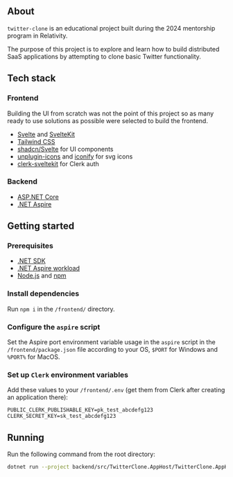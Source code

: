 ## About

`twitter-clone` is an educational project built during the 2024 mentorship program in Relativity.

The purpose of this project is to explore and learn how to build distributed SaaS applications by attempting to clone basic Twitter functionality.

## Tech stack

### Frontend

Building the UI from scratch was not the point of this project so as many ready to use solutions as possible were selected to build the frontend.

* [Svelte](https://svelte.dev) and [SvelteKit](https://kit.svelte.dev)
* [Tailwind CSS](https://tailwindcss.com/)
* [shadcn/Svelte](https://www.shadcn-svelte.com/) for UI components
* [unplugin-icons](https://github.com/unplugin/unplugin-icons) and [iconify](https://github.com/iconify/iconify) for svg icons
* [clerk-sveltekit](https://github.com/markjaquith/clerk-sveltekit) for Clerk auth

### Backend

* [ASP.NET Core](https://dotnet.microsoft.com/en-us/apps/aspnet)
* [.NET Aspire](https://learn.microsoft.com/pl-pl/dotnet/aspire/)

## Getting started

### Prerequisites

* [.NET SDK](https://dotnet.microsoft.com/en-us/download)
* [.NET Aspire workload](https://learn.microsoft.com/pl-pl/dotnet/aspire/fundamentals/setup-tooling)
* [Node.js](https://nodejs.org/en/download/package-manager) and [npm](https://docs.npmjs.com/downloading-and-installing-node-js-and-npm)

### Install dependencies

Run `npm i` in the `/frontend/` directory.

### Configure the `aspire` script

Set the Aspire port environment variable usage in the `aspire` script in the `/frontend/package.json` file according to your OS, `$PORT` for Windows and `%PORT%` for MacOS.

### Set up `Clerk` environment variables

Add these values to your `/frontend/.env` (get them from Clerk after creating an application there):

```env
PUBLIC_CLERK_PUBLISHABLE_KEY=pk_test_abcdefg123
CLERK_SECRET_KEY=sk_test_abcdefg123
```


## Running

Run the following command from the root directory:

```bash
dotnet run --project backend/src/TwitterClone.AppHost/TwitterClone.AppHost.csproj
```